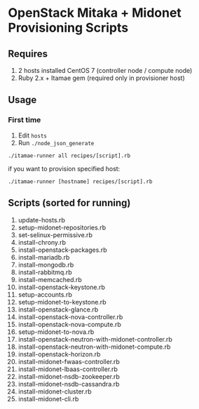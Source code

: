 # OpenStack Mitaka + Midonet Provisioning Scripts

## Requires

1. 2 hosts installed CentOS 7 (controller node / compute node)
1. Ruby 2.x + Itamae gem (required only in provisioner host)

## Usage

### First time

1. Edit `hosts`
1. Run `./node_json_generate`

`./itamae-runner all recipes/[script].rb`

if you want to provision specified host:

`./itamae-runner [hostname] recipes/[script].rb`

## Scripts (sorted for running)

1. update-hosts.rb
1. setup-midonet-repositories.rb
1. set-selinux-permissive.rb
1. install-chrony.rb
1. install-openstack-packages.rb
1. install-mariadb.rb
1. install-mongodb.rb
1. install-rabbitmq.rb
1. install-memcached.rb
1. install-openstack-keystone.rb
1. setup-accounts.rb
1. setup-midonet-to-keystone.rb
1. install-openstack-glance.rb
1. install-openstack-nova-controller.rb
1. install-openstack-nova-compute.rb
1. setup-midonet-to-nova.rb
1. install-openstack-neutron-with-midonet-controller.rb
1. install-openstack-neutron-with-midonet-compute.rb
1. install-openstack-horizon.rb
1. install-midonet-fwaas-controller.rb
1. install-midonet-lbaas-controller.rb
1. install-midonet-nsdb-zookeeper.rb
1. install-midonet-nsdb-cassandra.rb
1. install-midonet-cluster.rb
1. install-midonet-cli.rb
